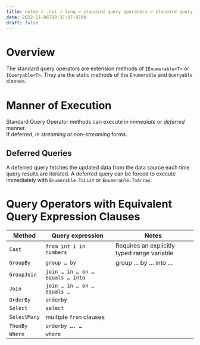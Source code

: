 ```yaml
---
title: notes > .net > linq > standard query operators > standard query operators
date: 2022-11-06T09:37:07-0700
draft: false
---
```

# Overview
The standard query operators are extension methods of `IEnumerable<T>` or `IQueryable<T>`. They are the static methods of the `Enumerable` and `Queryable` classes.

# Manner of Execution
Standard Query Operator methods can execute in *immediate* or *deferred* manner.  
If deferred, in *streaming* or *non-streaming* forms.

## Deferred Queries
A deferred query fetches the updated data from the data source each time query results are iterated.
A deferred query can be forced to execute immediately with `Enumerable.ToList` or `Enumerable.ToArray`.

# Query Operators with Equivalent Query Expression Clauses

| Method       | Query expression                 | Notes                                       |
| ------------ | -------------------------------- | ------------------------------------------- |
| `Cast`       | `from int i in numbers`          | Requires an explicitly typed range variable |
| `GroupBy`    | `group … by`                     | group … by … into …                         |
| `GroupJoin`  | `join … in … on … equals … into` |
| `Join`       | `join … in … on … equals …`      |
| `OrderBy`    | `orderby`                        |
| `Select`     | `select`                         |
| `SelectMany` | multiple `from` clauses          |
| `ThenBy`     | `orderby …, …`                   |
| `Where`      | `where`                          |
